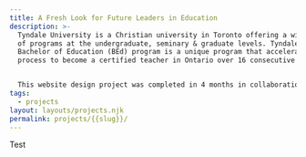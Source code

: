 ```yaml
---
title: A Fresh Look for Future Leaders in Education
description: >-
  Tyndale University is a Christian university in Toronto offering a wide range
  of programs at the undergraduate, seminary & graduate levels. Tyndale's
  Bachelor of Education (BEd) program is a unique program that accelerates the
  process to become a certified teacher in Ontario over 16 consecutive months.


  This website design project was completed in 4 months in collaboration with Tyndale University’s web manager and stakeholders including the Admissions and Bachelor of Education department.
tags:
  - projects
layout: layouts/projects.njk
permalink: projects/{{slug}}/
---
```

Test

